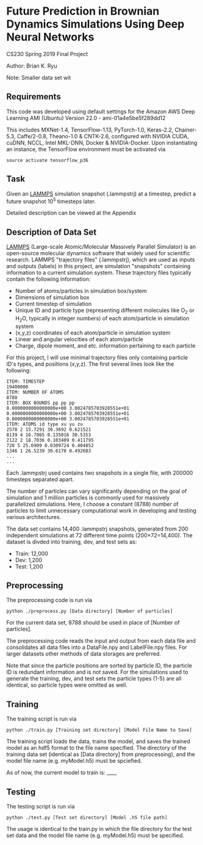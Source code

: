 # Future Prediction in Brownian Dynamics Simulations Using Deep Neural Networks
CS230 Spring 2019 Final Project

Author: Brian K. Ryu

Note: Smaller data set wit

## Requirements
This code was developed using default settings for the Amazon AWS Deep Learning AMI (Ubuntu) Version 22.0 - ami-01a4e5be5f289dd12

This includes MXNet-1.4, TensorFlow-1.13, PyTorch-1.0, Keras-2.2, Chainer-5.3, Caffe/2-0.8, Theano-1.0 & CNTK-2.6, configured with NVIDIA CUDA, cuDNN, NCCL, Intel MKL-DNN, Docker & NVIDIA-Docker. Upon instantiating an instance, the TensorFlow environment must be activated via
```
source activate tensorflow_p36
```
## Task
Given an [LAMMPS][LAMMPS] simulation snapshot (.lammpstrj) at a timestep, predict a future snapshot 10<sup>5</sup> timesteps later.

Detailed description can be viewed at the Appendix


## Description of Data Set
[LAMMPS][LAMMPS] (Large-scale Atomic/Molecular Massively Parallel Simulator) is an open-source molecular dynamics software that widely used for scientific research. LAMMPS "trajectory files" (.lammpstrj), which are used as inputs and outputs (labels) in this project, are simulation "snapshots" containing information to a current simulation system. These trajectory files typically contain the following information:
* Number of atoms/particles in simulation box/system
* Dimensions of simulation box
* Current timestep of simulation
* Unique ID and particle type (representing different molecules like O<sub>2</sub> or H<sub>2</sub>O, typically in integer numbers) of each atom/particle in simulation system
* (x,y,z) coordinates of each atom/particle in simulation system
* Linear and angular velocities of each atom/particle
* Charge, dipole moment, and etc. information pertaining to each particle

For this project, I will use minimal trajectory files only containing particle ID's types, and positions (x,y,z). The first several lines look like the following:

```
ITEM: TIMESTEP
19400000
ITEM: NUMBER OF ATOMS
8788
ITEM: BOX BOUNDS pp pp pp
0.0000000000000000e+00 3.0024785703928551e+01
0.0000000000000000e+00 3.0024785703928551e+01
0.0000000000000000e+00 3.0024785703928551e+01
ITEM: ATOMS id type xu yu zu 
2578 2 15.7291 30.3692 0.621521 
8139 4 16.7065 0.135016 30.5353 
2122 2 18.7036 0.103409 0.411795 
720 5 25.6909 0.0309724 0.404852 
1346 1 26.5239 30.6178 0.492683 
...
...
```
Each .lammpstrj used contains two snapshots in a single file, with 200000 timesteps separated apart.

The number of particles can vary significantly depending on the goal of simulation and 1 million particles is commonly used for massively parallelized simulations. Here, I choose a constant (8788) number of particles to limit unnecessary computational work in developing and testing various architectures.

The data set contains 14,400 .lammpstrj snapshots, generated from 200 independent simulations at 72 different time points (200$\times$72=14,400). The dataset is divded into training, dev, and test sets as:
* Train: 12,000
* Dev: 1,200
* Test: 1,200

## Preprocessing
The preprocessing code is run via
```
python ./preprocess.py [Data directory] [Number of particles]
```
For the current data set, 8788 should be used in place of [Number of particles].

The preprocessing code reads the input and output from each data file and consolidates all data files into a DataFile.npy and LabelFile.npy files. For larger datasets other methods of data storages are preferred. 

Note that since the particle positions are sorted by particle ID, the particle ID is redundant information and is not saved. For the simulations used to generate the training, dev, and test sets the particle types (1-5) are all identical, so particle types were omitted as well.

## Training
The training script is run via
```
python ./train.py [Training set directory] [Model File Name to Save]
```
The training script loads the data, trains the model, and saves the trained model as an hdf5 format to the file name specified. The directory of the training data set (identical as [Data directory] from preprocessing), and the model file name (e.g. myModel.h5) must be spciefied.

As of now, the current model to train is: ____

## Testing
The testing script is run via
```
python ./test.py [Test set directory] [Model .h5 file path]
```
The usage is identical to the train.py in which the file directory for the test set data and the model file name (e.g. myModel.h5) must be specified.

[LAMMPS]: https://lammps.sandia.gov/